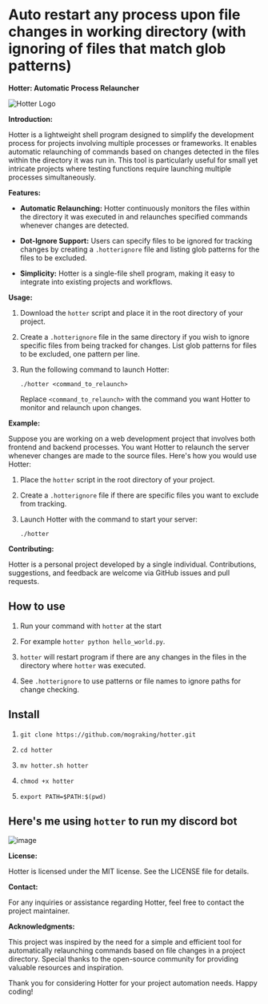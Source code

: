 # Auto restart any process upon file changes in working directory (with ignoring of files that match glob patterns)
**Hotter: Automatic Process Relauncher**

![Hotter Logo](hotter_logo.png)

**Introduction:**

Hotter is a lightweight shell program designed to simplify the development process for projects involving multiple processes or frameworks. It enables automatic relaunching of commands based on changes detected in the files within the directory it was run in. This tool is particularly useful for small yet intricate projects where testing functions require launching multiple processes simultaneously.

**Features:**

- **Automatic Relaunching:** Hotter continuously monitors the files within the directory it was executed in and relaunches specified commands whenever changes are detected.

- **Dot-Ignore Support:** Users can specify files to be ignored for tracking changes by creating a `.hotterignore` file and listing glob patterns for the files to be excluded.

- **Simplicity:** Hotter is a single-file shell program, making it easy to integrate into existing projects and workflows.

**Usage:**

1. Download the `hotter` script and place it in the root directory of your project.

2. Create a `.hotterignore` file in the same directory if you wish to ignore specific files from being tracked for changes. List glob patterns for files to be excluded, one pattern per line.

3. Run the following command to launch Hotter:

   ```
   ./hotter <command_to_relaunch>
   ```

   Replace `<command_to_relaunch>` with the command you want Hotter to monitor and relaunch upon changes.

**Example:**

Suppose you are working on a web development project that involves both frontend and backend processes. You want Hotter to relaunch the server whenever changes are made to the source files. Here's how you would use Hotter:

1. Place the `hotter` script in the root directory of your project.

2. Create a `.hotterignore` file if there are specific files you want to exclude from tracking.

3. Launch Hotter with the command to start your server:

   ```
   ./hotter
   ```

**Contributing:**

Hotter is a personal project developed by a single individual. Contributions, suggestions, and feedback are welcome via GitHub issues and pull requests.

## How to use

1. Run your command with `hotter` at the start

2. For example `hotter python hello_world.py`.

3. `hotter` will restart program if there are any changes in the files in the directory where `hotter` was executed.

4. See `.hotterignore` to use patterns or file names to ignore paths for change checking.

## Install

1. `git clone https://github.com/mograking/hotter.git`

2. `cd hotter`

3. `mv hotter.sh hotter`

4. `chmod +x hotter`

5. `export PATH=$PATH:$(pwd)`

## Here's me using `hotter` to run my discord bot

![image](https://github.com/mograking/hotter/assets/116985244/a32af7df-b9fb-4d56-9419-5a192a17162b)

**License:**

Hotter is licensed under the MIT license. See the LICENSE file for details.

**Contact:**

For any inquiries or assistance regarding Hotter, feel free to contact the project maintainer.

**Acknowledgments:**

This project was inspired by the need for a simple and efficient tool for automatically relaunching commands based on file changes in a project directory. Special thanks to the open-source community for providing valuable resources and inspiration.

Thank you for considering Hotter for your project automation needs. Happy coding!

